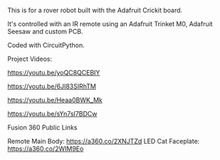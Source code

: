 This is for a rover robot built with the Adafruit Crickit board. 

It's controlled with an IR remote using an Adafruit Trinket M0, Adafruit Seesaw and custom PCB.

Coded with CircuitPython.

Project Videos:

https://youtu.be/yoQC8QCEBIY

https://youtu.be/6JI83SIRhTM

https://youtu.be/Heaa0BWK_Mk

https://youtu.be/sYn7sI7BDCw

Fusion 360 Public Links

Remote Main Body: https://a360.co/2XNJTZd
LED Cat Faceplate: https://a360.co/2WIM9Eo
